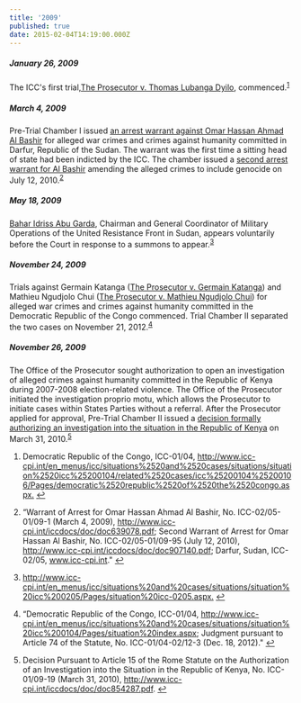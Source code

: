 ```yaml
---
title: '2009'
published: true
date: 2015-02-04T14:19:00.000Z
---
```



##### January 26, 2009

The ICC's first trial,[The Prosecutor v. Thomas Lubanga Dyilo](http://www.icc-cpi.int/en_menus/icc/situations%20and%20cases/situations/situation%20icc%200104/related%20cases/icc%200104%200106/Pages/democratic%20republic%20of%20the%20congo.aspx), commenced.<sup id="fnref:source2009jan"><a class="footnote" href="#fn:source2009jan">1</a></sup>

##### March 4, 2009

Pre-Trial Chamber I issued [an arrest warrant against Omar Hassan Ahmad Al Bashir](http://www.icc-cpi.int/iccdocs/doc/doc639078.pdf) for alleged war crimes and crimes against humanity committed in Darfur, Republic of the Sudan. The warrant was the first time a sitting head of state had been indicted by the ICC. The chamber issued a [second arrest warrant for Al Bashir](http://www.icc-cpi.int/iccdocs/doc/doc639078.pdf) amending the alleged crimes to include genocide on July 12, 2010.<sup id="fnref:source2009mar"><a class="footnote" href="#fn:source2009mar">2</a></sup>

##### May 18, 2009

[Bahar Idriss Abu Garda](http://www.icc-cpi.int/en_menus/icc/situations%20and%20cases/situations/situation%20icc%200205/Pages/situation%20icc-0205.aspx), Chairman and General Coordinator of Military Operations of the United Resistance Front in Sudan, appears voluntarily before the Court in response to a summons to appear.<sup id="fnref:source2009may"><a class="footnote" href="#fn:source2009may">3</a></sup>

##### November 24, 2009

Trials against Germain Katanga ([The Prosecutor v. Germain Katanga](http://www.icc-cpi.int/en_menus/icc/situations%20and%20cases/situations/situation%20icc%200104/related%20cases/icc%200104%200107/Pages/democratic%20republic%20of%20the%20congo.aspx)) and Mathieu Ngudjolo Chui ([The Prosecutor v. Mathieu Ngudjolo Chui](http://www.icc-cpi.int/en_menus/icc/situations%20and%20cases/situations/situation%20icc%200104/related%20cases/ICC-01-04-02-12/Pages/default.aspx)) for alleged war crimes and crimes against humanity committed in the Democratic Republic of the Congo commenced. Trial Chamber II separated the two cases on November 21, 2012.<sup id="fnref:source2009nov"><a class="footnote" href="#fn:source2009nov">4</a></sup>

##### November 26, 2009

The Office of the Prosecutor sought authorization to open an investigation of alleged crimes against humanity committed in the Republic of Kenya during 2007-2008 election-related violence. The Office of the Prosecutor initiated the investigation proprio motu, which allows the Prosecutor to initiate cases within States Parties without a referral. After the Prosecutor applied for approval, Pre-Trial Chamber II issued a [decision formally authorizing an investigation into the situation in the Republic of Kenya](http://www.icc-cpi.int/iccdocs/doc/doc854287.pdf) on March 31, 2010.<sup id="fnref:source2009nov26"><a class="footnote" href="#fn:source2009nov26">5</a></sup>

<div class="footnotes"><ol><li id="fn:source2009jan"><p>Democratic Republic of the Congo, ICC-01/04,&nbsp;<a href="http://www.icc-cpi.int/en_menus/icc/situations%2520and%2520cases/situations/situation%2520icc%25200104/related%2520cases/icc%25200104%25200106/Pages/democratic%2520republic%2520of%2520the%2520congo.aspx">http://www.icc-cpi.int/en_menus/icc/situations%2520and%2520cases/situations/situation%2520icc%25200104/related%2520cases/icc%25200104%25200106/Pages/democratic%2520republic%2520of%2520the%2520congo.aspx.</a> <a class="reversefootnote" href="#fnref:source2009jan">↩</a></p></li><li id="fn:source2009mar"><p>&ldquo;Warrant of Arrest for Omar Hassan Ahmad Al Bashir, No. ICC-02/05-01/09-1 (March 4, 2009), <a href="http://www.icc-cpi.int/iccdocs/doc/doc639078.pdf">http://www.icc-cpi.int/iccdocs/doc/doc639078.pdf</a>; Second Warrant of Arrest for Omar Hassan Al Bashir, No. ICC-02/05-01/09-95 (July 12, 2010), <a href="http://www.icc-cpi.int/iccdocs/doc/doc907140.pdf">http://www.icc-cpi.int/iccdocs/doc/doc907140.pdf</a>; Darfur, Sudan, ICC-02/05, <a href="http://www.icc-cpi.int/en_menus/icc/situations%2520and%2520cases/situations/situation%2520icc%25200205/Pages/situation%2520icc-0205.aspx">www.icc-cpi.int</a>." <a class="reversefootnote" href="#fnref:source2009mar">↩</a></p></li><li id="fn:source2009may"><p><a href="http://www.icc-cpi.int/en_menus/icc/situations%20and%20cases/situations/situation%20icc%200205/Pages/situation%20icc-0205.aspx">http://www.icc-cpi.int/en_menus/icc/situations%20and%20cases/situations/situation%20icc%200205/Pages/situation%20icc-0205.aspx.</a> <a class="reversefootnote" href="#fnref:source2009may">↩</a></p></li><li id="fn:source2009nov"><p>&ldquo;Democratic Republic of the Congo, ICC-01/04, <a href="http://www.icc-cpi.int/en_menus/icc/situations%2520and%2520cases/situations/situation%2520icc%25200104/Pages/situation%2520index.aspx">http://www.icc-cpi.int/en_menus/icc/situations%20and%20cases/situations/situation%20icc%200104/Pages/situation%20index.aspx</a>; Judgment pursuant to Article 74 of the Statute, No. ICC-01/04-02/12-3 (Dec. 18, 2012)." <a class="reversefootnote" href="#fnref:source2009nov">↩</a></p></li><li id="fn:source2009nov26"><p>Decision Pursuant to Article 15 of the Rome Statute on the Authorization of an Investigation into the Situation in the Republic of Kenya, No. ICC-01/09-19 (March 31, 2010),&nbsp;<a href="http://www.icc-cpi.int/iccdocs/doc/doc854287.pdf">http://www.icc-cpi.int/iccdocs/doc/doc854287.pdf</a>. <a class="reversefootnote" href="#fnref:source2009nov26">↩</a></p></li></ol></div>